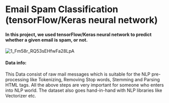# Email Spam Classification (tensorFlow/Keras neural network)
#### In this project, we used tensorFlow/Keras neural network to predict whether a given email is spam, or not. 
![1_Fm58r_RQ53sEHfwFa28LpA](https://user-images.githubusercontent.com/50455870/134914518-d6bd4d34-9c8a-4310-a2f3-e920680a2b9b.jpg)

#### Data info:
This Data consist of raw mail messages which is suitable for the NLP pre-processing like Tokenizing, Removing Stop words, Stemming and Parsing HTML tags.
All the above steps are very important for someone who enters into NLP world.
The dataset also goes hand-in-hand with NLP libraries like Vectorizer etc.
